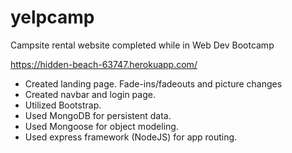 # yelpcamp
Campsite rental website completed while in Web Dev Bootcamp

https://hidden-beach-63747.herokuapp.com/

- Created landing page. Fade-ins/fadeouts and picture changes
- Created navbar and login page.
- Utilized Bootstrap.
- Used MongoDB for persistent data.
- Used Mongoose for object modeling.
- Used express framework (NodeJS) for app routing.
